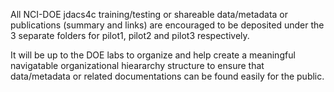 All NCI-DOE jdacs4c training/testing or shareable data/metadata or publications (summary and links) are encouraged to be deposited under the 3 separate folders for pilot1, pilot2 and pilot3 respectively. 

It will be up to the DOE labs to organize and help create a meaningful navigatable organizational hieararchy structure to ensure that data/metadata or related documentations can be found easily for the public.
